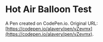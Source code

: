# Hot Air Balloon Test

A Pen created on CodePen.io. Original URL: [https://codepen.io/alavery/pen/vZevmx](https://codepen.io/alavery/pen/vZevmx).

